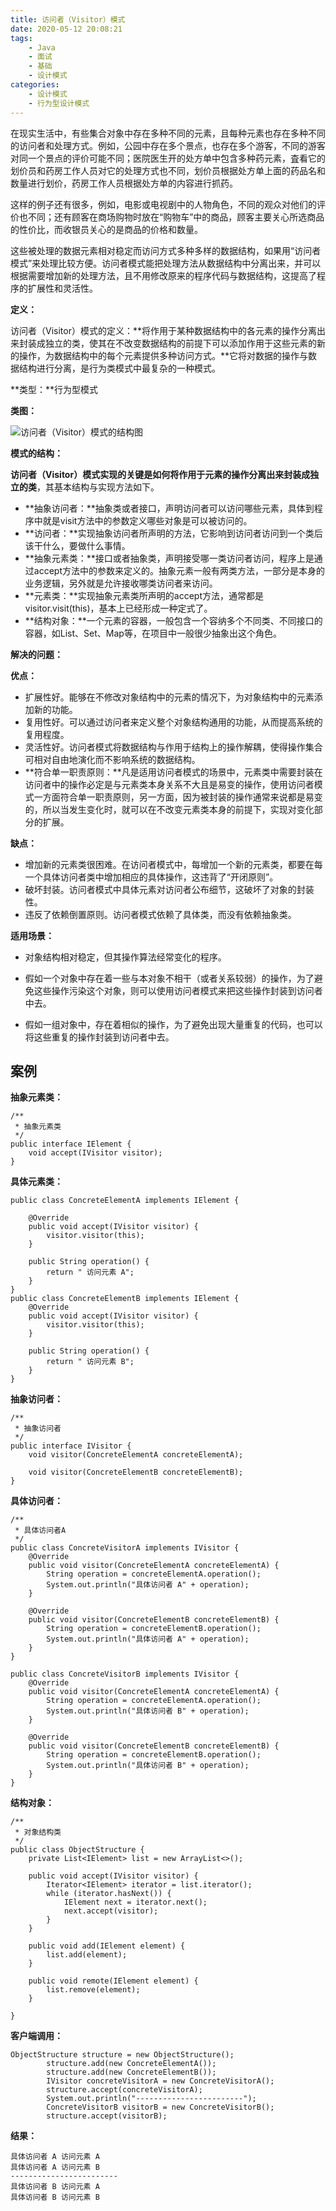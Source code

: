 ```yaml
---
title: 访问者（Visitor）模式
date: 2020-05-12 20:08:21
tags: 
	- Java
	- 面试
	- 基础
	- 设计模式
categories: 
	- 设计模式
	- 行为型设计模式
---
```


在现实生活中，有些集合对象中存在多种不同的元素，且每种元素也存在多种不同的访问者和处理方式。例如，公园中存在多个景点，也存在多个游客，不同的游客对同一个景点的评价可能不同；医院医生开的处方单中包含多种药元素，査看它的划价员和药房工作人员对它的处理方式也不同，划价员根据处方单上面的药品名和数量进行划价，药房工作人员根据处方单的内容进行抓药。

这样的例子还有很多，例如，电影或电视剧中的人物角色，不同的观众对他们的评价也不同；还有顾客在商场购物时放在“购物车”中的商品，顾客主要关心所选商品的性价比，而收银员关心的是商品的价格和数量。

这些被处理的数据元素相对稳定而访问方式多种多样的数据结构，如果用“访问者模式”来处理比较方便。访问者模式能把处理方法从数据结构中分离出来，并可以根据需要增加新的处理方法，且不用修改原来的程序代码与数据结构，这提高了程序的扩展性和灵活性。

**定义：**

访问者（Visitor）模式的定义：**将作用于某种数据结构中的各元素的操作分离出来封装成独立的类，使其在不改变数据结构的前提下可以添加作用于这些元素的新的操作，为数据结构中的每个元素提供多种访问方式。**它将对数据的操作与数据结构进行分离，是行为类模式中最复杂的一种模式。

**类型：**行为型模式

**类图：**

![访问者（Visitor）模式的结构图](http://c.biancheng.net/uploads/allimg/181119/3-1Q11910135Y25.gif)

**模式的结构：**

**访问者（Visitor）模式实现的关键是如何将作用于元素的操作分离出来封装成独立的类**，其基本结构与实现方法如下。

-  **抽象访问者：**抽象类或者接口，声明访问者可以访问哪些元素，具体到程序中就是visit方法中的参数定义哪些对象是可以被访问的。
- **访问者：**实现抽象访问者所声明的方法，它影响到访问者访问到一个类后该干什么，要做什么事情。
- **抽象元素类：**接口或者抽象类，声明接受哪一类访问者访问，程序上是通过accept方法中的参数来定义的。抽象元素一般有两类方法，一部分是本身的业务逻辑，另外就是允许接收哪类访问者来访问。
- **元素类：**实现抽象元素类所声明的accept方法，通常都是visitor.visit(this)，基本上已经形成一种定式了。
- **结构对象：**一个元素的容器，一般包含一个容纳多个不同类、不同接口的容器，如List、Set、Map等，在项目中一般很少抽象出这个角色。

**解决的问题：**

**优点：**

- 扩展性好。能够在不修改对象结构中的元素的情况下，为对象结构中的元素添加新的功能。
- 复用性好。可以通过访问者来定义整个对象结构通用的功能，从而提高系统的复用程度。
- 灵活性好。访问者模式将数据结构与作用于结构上的操作解耦，使得操作集合可相对自由地演化而不影响系统的数据结构。
- **符合单一职责原则：**凡是适用访问者模式的场景中，元素类中需要封装在访问者中的操作必定是与元素类本身关系不大且是易变的操作，使用访问者模式一方面符合单一职责原则，另一方面，因为被封装的操作通常来说都是易变的，所以当发生变化时，就可以在不改变元素类本身的前提下，实现对变化部分的扩展。

**缺点：**

- 增加新的元素类很困难。在访问者模式中，每增加一个新的元素类，都要在每一个具体访问者类中增加相应的具体操作，这违背了“开闭原则”。
- 破坏封装。访问者模式中具体元素对访问者公布细节，这破坏了对象的封装性。
- 违反了依赖倒置原则。访问者模式依赖了具体类，而没有依赖抽象类。

**适用场景：**

- 对象结构相对稳定，但其操作算法经常变化的程序。

- 假如一个对象中存在着一些与本对象不相干（或者关系较弱）的操作，为了避免这些操作污染这个对象，则可以使用访问者模式来把这些操作封装到访问者中去。
- 假如一组对象中，存在着相似的操作，为了避免出现大量重复的代码，也可以将这些重复的操作封装到访问者中去。

## 案例

**抽象元素类：**

```
/**
 * 抽象元素类
 */
public interface IElement {
    void accept(IVisitor visitor);
}
```



**具体元素类：**

```
public class ConcreteElementA implements IElement {

    @Override
    public void accept(IVisitor visitor) {
        visitor.visitor(this);
    }

    public String operation() {
        return " 访问元素 A";
    }
}
public class ConcreteElementB implements IElement {
    @Override
    public void accept(IVisitor visitor) {
        visitor.visitor(this);
    }

    public String operation() {
        return " 访问元素 B";
    }
}
```

**抽象访问者：**

```
/**
 * 抽象访问者
 */
public interface IVisitor {
    void visitor(ConcreteElementA concreteElementA);

    void visitor(ConcreteElementB concreteElementB);
}
```

**具体访问者：**

```
/**
 * 具体访问者A
 */
public class ConcreteVisitorA implements IVisitor {
    @Override
    public void visitor(ConcreteElementA concreteElementA) {
        String operation = concreteElementA.operation();
        System.out.println("具体访问者 A" + operation);
    }

    @Override
    public void visitor(ConcreteElementB concreteElementB) {
        String operation = concreteElementB.operation();
        System.out.println("具体访问者 A" + operation);
    }
}

public class ConcreteVisitorB implements IVisitor {
    @Override
    public void visitor(ConcreteElementA concreteElementA) {
        String operation = concreteElementA.operation();
        System.out.println("具体访问者 B" + operation);
    }

    @Override
    public void visitor(ConcreteElementB concreteElementB) {
        String operation = concreteElementB.operation();
        System.out.println("具体访问者 B" + operation);
    }
}
```

**结构对象：**

```
/**
 * 对象结构类
 */
public class ObjectStructure {
    private List<IElement> list = new ArrayList<>();

    public void accept(IVisitor visitor) {
        Iterator<IElement> iterator = list.iterator();
        while (iterator.hasNext()) {
            IElement next = iterator.next();
            next.accept(visitor);
        }
    }

    public void add(IElement element) {
        list.add(element);
    }

    public void remote(IElement element) {
        list.remove(element);
    }

}
```

**客户端调用：**

```
ObjectStructure structure = new ObjectStructure();
        structure.add(new ConcreteElementA());
        structure.add(new ConcreteElementB());
        IVisitor concreteVisitorA = new ConcreteVisitorA();
        structure.accept(concreteVisitorA);
        System.out.println("------------------------");
        ConcreteVisitorB visitorB = new ConcreteVisitorB();
        structure.accept(visitorB);
```

**结果：**

```
具体访问者 A 访问元素 A
具体访问者 A 访问元素 B
------------------------
具体访问者 B 访问元素 A
具体访问者 B 访问元素 B
```

